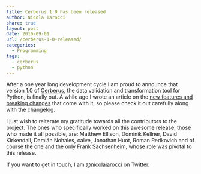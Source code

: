 ```yaml
---
title: Cerberus 1.0 has been released
author: Nicola Iarocci
share: true
layout: post
date: 2016-09-01
url: /cerberus-1-0-released/
categories:
  - Programming
tags:
  - cerberus
  - python
---
```

After a one year long development cycle I am proud to announce that version 1.0 of [Cerberus][1], the data validation and transformation tool for Python, is finally out. A while ago I wrote an article on the [new features and breaking changes][2] that come with it, so please check it out carefully along with the [changelog][3].

I just wish to reiterate my gratitude towards all the contributors to the project. The ones who specifically worked on this awesome release, those who made it all possible, are: Matthew Ellison, Dominik Kellner, David Kirkendall, Damián Nohales, calve, Jonathan Huot, Roman Redkovich and of course the one and the only Frank Sachsenheim, whose role was pivotal to this release.

If you want to get in touch, I am [@nicolaiarocci][4] on Twitter.

 [1]: http://python-cerberus.org
 [2]: http://nicolaiarocci.com/cerberus-1-0-coming-going-awesome/
 [3]: http://docs.python-cerberus.org/en/stable/changelog.html
 [4]: https://twitter.com/nicolaiarocci
